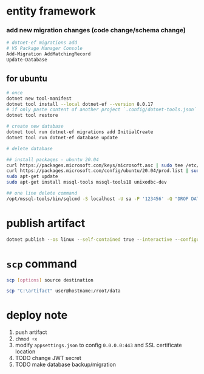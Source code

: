 # entity framework

### add new migration changes (code change/schema change)

```sh
# dotnet-ef migrations add 
# VS Package Manager Console
Add-Migration AddMatchingRecord
Update-Database
```

## for ubuntu

```sh
# once
dotnet new tool-manifest
dotnet tool install --local dotnet-ef --version 8.0.17
# if only paste content of another project `.config/dotnet-tools.json`
dotnet tool restore

# create new database
dotnet tool run dotnet-ef migrations add InitialCreate
dotnet tool run dotnet-ef database update

# delete database

## install packages - ubuntu 20.04
curl https://packages.microsoft.com/keys/microsoft.asc | sudo tee /etc/apt/trusted.gpg.d/microsoft.asc
curl https://packages.microsoft.com/config/ubuntu/20.04/prod.list | sudo tee /etc/apt/sources.list.d/mssql-release.list
sudo apt-get update
sudo apt-get install mssql-tools mssql-tools18 unixodbc-dev

## one line delete command
/opt/mssql-tools/bin/sqlcmd -S localhost -U sa -P '123456' -Q "DROP DATABASE PRN232_Library;"
```

# publish artifact

```cmd
dotnet publish --os linux --self-contained true --interactive --configuration Release --output publish
```

# `scp` command

```sh
scp [options] source destination

scp "C:\artifact" user@hostname:/root/data
```

# deploy note

1. push artifact
2. `chmod +x`
3. modify `appsettings.json` to config `0.0.0.0:443` and SSL certificate location
4. TODO change JWT secret
5. TODO make database backup/migration
